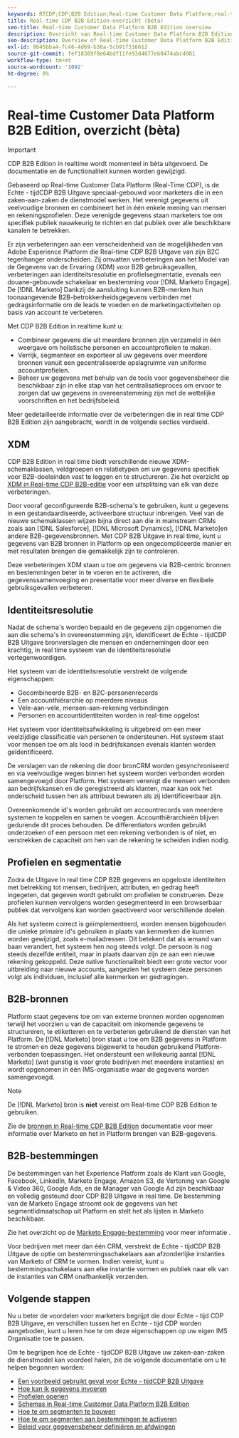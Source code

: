 ```yaml
---
keywords: RTCDP;CDP;B2B Edition;Real-time Customer Data Platform;real-time platform voor klantgegevens;real-time cdp;b2b;cdp;Customer AI
title: Real-time CDP B2B Edition-overzicht (bèta)
seo-title: Real-time Customer Data Platform B2B Edition overview
description: Overzicht van Real-time Customer Data Platform B2B Edition-account
seo-description: Overview of Real-time Customer Data Platform B2B Edition Account
exl-id: 9b45bba4-fc46-4d69-b36a-5cb91f316612
source-git-commit: fef18389f8e64bdf11fe93d4077eb0474abc4981
workflow-type: tm+mt
source-wordcount: '1092'
ht-degree: 0%

---
```


# Real-time Customer Data Platform B2B Edition, overzicht (bèta)

>[!IMPORTANT]
>
>CDP B2B Edition in realtime wordt momenteel in bèta uitgevoerd. De documentatie en de functionaliteit kunnen worden gewijzigd.

Gebaseerd op Real-time Customer Data Platform (Real-Time CDP), is de Echte - tijdCDP B2B Uitgave speciaal-gebouwd voor marketers die in een zaken-aan-zaken de dienstmodel werken. Het verenigt gegevens uit veelvoudige bronnen en combineert het in één enkele mening van mensen en rekeningsprofielen. Deze verenigde gegevens staan marketers toe om specifiek publiek nauwkeurig te richten en dat publiek over alle beschikbare kanalen te betrekken.

Er zijn verbeteringen aan een verscheidenheid van de mogelijkheden van Adobe Experience Platform die Real-time CDP B2B Uitgave van zijn B2C tegenhanger onderscheiden. Zij omvatten verbeteringen aan het Model van de Gegevens van de Ervaring (XDM) voor B2B gebruiksgevallen, verbeteringen aan identiteitsresolutie en profielsegmentatie, evenals een douane-gebouwde schakelaar en bestemming voor [!DNL Marketo Engage]. De [!DNL Marketo] Dankzij de aansluiting kunnen B2B-merken hun toonaangevende B2B-betrokkenheidsgegevens verbinden met gedragsinformatie om de leads te voeden en de marketingactiviteiten op basis van account te verbeteren.

Met CDP B2B Edition in realtime kunt u:

* Combineer gegevens die uit meerdere bronnen zijn verzameld in één weergave om holistische personen en accountprofielen te maken.
* Verrijk, segmenteer en exporteer al uw gegevens over meerdere bronnen vanuit een gecentraliseerde opslagruimte van uniforme accountprofielen.
* Beheer uw gegevens met behulp van de tools voor gegevensbeheer die beschikbaar zijn in elke stap van het centralisatieproces om ervoor te zorgen dat uw gegevens in overeenstemming zijn met de wettelijke voorschriften en het bedrijfsbeleid.

Meer gedetailleerde informatie over de verbeteringen die in real time CDP B2B Edition zijn aangebracht, wordt in de volgende secties verdeeld.

## XDM

CDP B2B Edition in real time biedt verschillende nieuwe XDM-schemaklassen, veldgroepen en relatietypen om uw gegevens specifiek voor B2B-doeleinden vast te leggen en te structureren. Zie het overzicht op [XDM in Real-time CDP B2B-editie](./schemas/b2b.md) voor een uitsplitsing van elk van deze verbeteringen.

Door vooraf geconfigureerde B2B-schema&#39;s te gebruiken, kunt u gegevens in een gestandaardiseerde, activeerbare structuur inbrengen. Veel van de nieuwe schemaklassen wijzen bijna direct aan die in mainstream CRMs zoals aan [!DNL Salesforce], [!DNL Microsoft Dynamics], [!DNL Marketo]en andere B2B-gegevensbronnen. Met CDP B2B Uitgave in real time, kunt u gegevens van B2B bronnen in Platform op een ongecompliceerde manier en met resultaten brengen die gemakkelijk zijn te controleren.

Deze verbeteringen XDM staan u toe om gegevens via B2B-centric bronnen en bestemmingen beter in te voeren en te activeren, die gegevenssamenvoeging en presentatie voor meer diverse en flexibele gebruiksgevallen verbeteren.

## Identiteitsresolutie

Nadat de schema&#39;s worden bepaald en de gegevens zijn opgenomen die aan die schema&#39;s in overeenstemming zijn, identificeert de Echte - tijdCDP B2B Uitgave bronverslagen die mensen en ondernemingen door een krachtig, in real time systeem van de identiteitsresolutie vertegenwoordigen.

Het systeem van de identiteitsresolutie verstrekt de volgende eigenschappen:

* Gecombineerde B2B- en B2C-personenrecords
* Een accounthiërarchie op meerdere niveaus
* Vele-aan-vele, mensen-aan-rekening verbindingen
* Personen en accountidentiteiten worden in real-time opgelost

Het systeem voor identiteitsafwikkeling is uitgebreid om een meer veelzijdige classificatie van personen te ondersteunen. Het systeem staat voor mensen toe om als lood in bedrijfskansen evenals klanten worden geïdentificeerd.

De verslagen van de rekening die door bronCRM worden gesynchroniseerd en via veelvoudige wegen binnen het systeem worden verbonden worden samengevoegd door Platform. Het systeem verenigt die mensen verbonden aan bedrijfskansen en die geregistreerd als klanten, maar kan ook het onderscheid tussen hen als attribuut bewaren als zij identificeerbaar zijn.

Overeenkomende id&#39;s worden gebruikt om accountrecords van meerdere systemen te koppelen en samen te voegen. Accounthiërarchieën blijven gedurende dit proces behouden. De differentiators worden gebruikt onderzoeken of een persoon met een rekening verbonden is of niet, en verstrekken de capaciteit om hen van de rekening te scheiden indien nodig.

## Profielen en segmentatie

Zodra de Uitgave In real time CDP B2B gegevens en opgeloste identiteiten met betrekking tot mensen, bedrijven, attributen, en gedrag heeft ingegeten, dat gegeven wordt gebruikt om profielen te construeren. Deze profielen kunnen vervolgens worden gesegmenteerd in een browserbaar publiek dat vervolgens kan worden geactiveerd voor verschillende doelen.

Als het systeem correct is geïmplementeerd, worden mensen bijgehouden die unieke primaire id&#39;s gebruiken in plaats van kenmerken die kunnen worden gewijzigd, zoals e-mailadressen. Dit betekent dat als iemand van baan verandert, het systeem hen nog steeds volgt. De persoon is nog steeds dezelfde entiteit, maar in plaats daarvan zijn ze aan een nieuwe rekening gekoppeld. Deze native functionaliteit biedt een grote vector voor uitbreiding naar nieuwe accounts, aangezien het systeem deze personen volgt als individuen, inclusief alle kenmerken en gedragingen.

## B2B-bronnen

Platform staat gegevens toe om van externe bronnen worden opgenomen terwijl het voorzien u van de capaciteit om inkomende gegevens te structureren, te etiketteren en te verbeteren gebruikend de diensten van het Platform. De [!DNL Marketo] bron staat u toe om B2B gegevens in Platform te stromen en deze gegevens bijgewerkt te houden gebruikend Platform-verbonden toepassingen. Het ondersteunt een willekeurig aantal [!DNL Marketo] (wat gunstig is voor grote bedrijven met meerdere instanties) en wordt opgenomen in één IMS-organisatie waar de gegevens worden samengevoegd.

>[!NOTE]
>
>De [!DNL Marketo] bron is **niet** vereist om Real-time CDP B2B Edition te gebruiken.

Zie de [bronnen in Real-time CDP B2B Edition](./sources/b2b.md) documentatie voor meer informatie over Marketo en het in Platform brengen van B2B-gegevens.

## B2B-bestemmingen

De bestemmingen van het Experience Platform zoals de Klant van Google, Facebook, LinkedIn, Marketo Engage, Amazon S3, de Vertoning van Google &amp; Video 360, Google Ads, en de Manager van Google Ad zijn beschikbaar en volledig gesteund door CDP B2B Uitgave in real time. De bestemming van de Marketo Engage stroomt ook de gegevens van het segmentlidmaatschap uit Platform en stelt het als lijsten in Marketo beschikbaar.

Zie het overzicht op de [Marketo Engage-bestemming](../destinations/catalog/adobe/marketo-engage.md) voor meer informatie .

Voor bedrijven met meer dan één CRM, verstrekt de Echte - tijdCDP B2B Uitgave de optie om bestemmingsschakelaars aan afzonderlijke instanties van Marketo of CRM te vormen. Indien vereist, kunt u bestemmingsschakelaars aan elke instantie vormen en publiek naar elk van de instanties van CRM onafhankelijk verzenden.

## Volgende stappen

Nu u beter de voordelen voor marketers begrijpt die door Echte - tijd CDP B2B Uitgave, en verschillen tussen het en Echte - tijd CDP worden aangeboden, kunt u leren hoe te om deze eigenschappen op uw eigen IMS Organisatie toe te passen.

Om te begrijpen hoe de Echte - tijdCDP B2B Uitgave uw zaken-aan-zaken de dienstmodel kan voordeel halen, zie de volgende documentatie om u te helpen begonnen worden:

* [Een voorbeeld gebruikt geval voor Echte - tijdCDP B2B Uitgave](./b2b-use-case.md)
* [Hoe kan ik gegevens invoeren](./sources/b2b.md)
* [Profielen openen](./profile/profile-overview.md)
* [Schemas in Real-time Customer Data Platform B2B Edition](./schemas/b2b.md)
* [Hoe te om segmenten te bouwen](./segmentation/b2b.md)
* [Hoe te om segmenten aan bestemmingen te activeren](./destinations/b2b.md)
* [Beleid voor gegevensbeheer definiëren en afdwingen](./privacy/data-governance-overview.md)

<!-- PLACEHOLDER - page under construction -->
<!-- * [Privacy in Real-time Customer Data Platform B2B Edition](./privacy/b2b.md) -->
